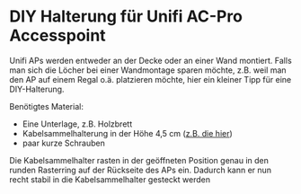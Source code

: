 # DIY Halterung für Unifi AC-Pro Accesspoint
Unifi APs werden entweder an der Decke oder an einer Wand montiert. Falls man sich die Löcher bei einer Wandmontage sparen möchte, z.B. weil man den AP auf einem Regal o.ä. platzieren möchte, hier ein kleiner Tipp für eine DIY-Halterung.

Benötigtes Material:
- Eine Unterlage, z.B. Holzbrett
- Kabelsammelhalterung in der Höhe 4,5 cm ([z.B. die hier](https://www.hornbach.de/shop/Kabelsammelhalterung-Groesse-8-grau-4-Stueck-wiederverschliessbar/5010777/artikel.html))
- paar kurze Schrauben

Die Kabelsammelhalter rasten in der geöffneten Position genau in den runden Rasterring auf der Rückseite des APs ein. Dadurch kann er nun recht stabil in die Kabelsammelhalter gesteckt werden

